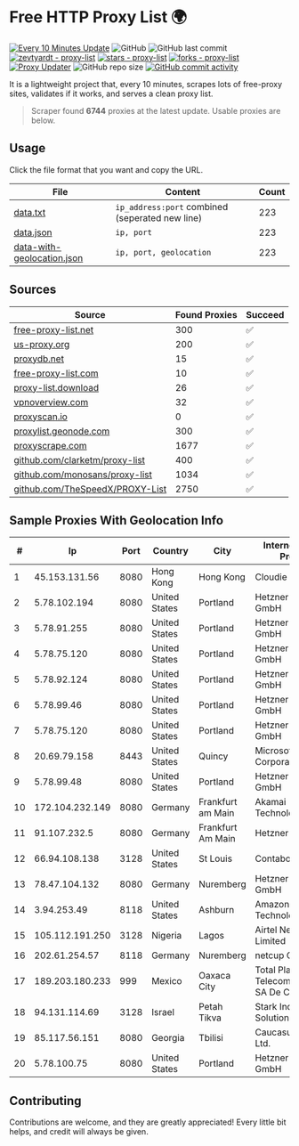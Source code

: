 
# Free HTTP Proxy List 🌍

[![Every 10 Minutes Update](https://github.com/mertguvencli/http-proxy-list/actions/workflows/main.yml/badge.svg?branch=main)](https://github.com/mertguvencli/http-proxy-list/actions/workflows/main.yml)
![GitHub](https://img.shields.io/github/license/mertguvencli/http-proxy-list)
![GitHub last commit](https://img.shields.io/github/last-commit/mertguvencli/http-proxy-list)
[![zevtyardt - proxy-list](https://img.shields.io/static/v1?label=zevtyardt&message=proxy-list&color=blue&logo=github)](https://github.com/zevtyardt/proxy-list "Go to GitHub repo")
[![stars - proxy-list](https://img.shields.io/github/stars/zevtyardt/proxy-list?style=social)](https://github.com/zevtyardt/proxy-list)
[![forks - proxy-list](https://img.shields.io/github/forks/zevtyardt/proxy-list?style=social)](https://github.com/zevtyardt/proxy-list)
[![Proxy Updater](https://github.com/zevtyardt/proxy-list/workflows/Proxy%20Updater/badge.svg)](https://github.com/zevtyardt/proxy-list/actions?query=workflow:"Proxy+Updater")
![GitHub repo size](https://img.shields.io/github/repo-size/zevtyardt/proxy-list)
[![GitHub commit activity](https://img.shields.io/github/commit-activity/m/zevtyardt/proxy-list?logo=commits)](https://github.com/zevtyardt/proxy-list/commits/main)

It is a lightweight project that, every 10 minutes, scrapes lots of free-proxy sites, validates if it works, and serves a clean proxy list.

> Scraper found **6744** proxies at the latest update. Usable proxies are below.

## Usage

Click the file format that you want and copy the URL.

|File|Content|Count|
|----|-------|-----|
|[data.txt](https://raw.githubusercontent.com/mertguvencli/http-proxy-list/main/proxy-list/data.txt)|`ip_address:port` combined (seperated new line)|223|
|[data.json](https://raw.githubusercontent.com/mertguvencli/http-proxy-list/main/proxy-list/data.json)|`ip, port`|223|
|[data-with-geolocation.json](https://raw.githubusercontent.com/mertguvencli/http-proxy-list/main/proxy-list/data-with-geolocation.json)|`ip, port, geolocation`|223|

## Sources

|Source|Found Proxies|Succeed|
|------|-------------|-------|
|[free-proxy-list.net](https://free-proxy-list.net)|300|✅|
|[us-proxy.org](https://www.us-proxy.org)|200|✅|
|[proxydb.net](http://proxydb.net)|15|✅|
|[free-proxy-list.com](https://free-proxy-list.com/?page=&port=&type%5B%5D=http&type%5B%5D=https&up_time=0&search=Search)|10|✅|
|[proxy-list.download](https://www.proxy-list.download/HTTP)|26|✅|
|[vpnoverview.com](https://vpnoverview.com/privacy/anonymous-browsing/free-proxy-servers)|32|✅|
|[proxyscan.io](https://www.proxyscan.io)|0|✅|
|[proxylist.geonode.com](https://proxylist.geonode.com/api/proxy-list?limit=300&page=1&sort_by=lastChecked&sort_type=desc&protocols=http,https)|300|✅|
|[proxyscrape.com](https://api.proxyscrape.com/v2/?request=displayproxies&protocol=http&timeout=10000&country=all&ssl=all&anonymity=all)|1677|✅|
|[github.com/clarketm/proxy-list](https://raw.githubusercontent.com/clarketm/proxy-list/master/proxy-list-raw.txt)|400|✅|
|[github.com/monosans/proxy-list](https://raw.githubusercontent.com/monosans/proxy-list/main/proxies/http.txt)|1034|✅|
|[github.com/TheSpeedX/PROXY-List](https://raw.githubusercontent.com/TheSpeedX/PROXY-List/master/http.txt)|2750|✅|


## Sample Proxies With Geolocation Info

|#|Ip|Port|Country|City|Internet Service Provider|
|-|--|----|-------|----|-------------------------|
|1|45.153.131.56|8080|Hong Kong|Hong Kong|Cloudie Limited|
|2|5.78.102.194|8080|United States|Portland|Hetzner Online GmbH|
|3|5.78.91.255|8080|United States|Portland|Hetzner Online GmbH|
|4|5.78.75.120|8080|United States|Portland|Hetzner Online GmbH|
|5|5.78.92.124|8080|United States|Portland|Hetzner Online GmbH|
|6|5.78.99.46|8080|United States|Portland|Hetzner Online GmbH|
|7|5.78.75.120|8080|United States|Portland|Hetzner Online GmbH|
|8|20.69.79.158|8443|United States|Quincy|Microsoft Corporation|
|9|5.78.99.48|8080|United States|Portland|Hetzner Online GmbH|
|10|172.104.232.149|8080|Germany|Frankfurt am Main|Akamai Technologies|
|11|91.107.232.5|8080|Germany|Frankfurt Am Main|Hetzner Online AG|
|12|66.94.108.138|3128|United States|St Louis|Contabo Inc.|
|13|78.47.104.132|8080|Germany|Nuremberg|Hetzner Online GmbH|
|14|3.94.253.49|8118|United States|Ashburn|Amazon Technologies Inc.|
|15|105.112.191.250|3128|Nigeria|Lagos|Airtel Networks Limited|
|16|202.61.254.57|8118|Germany|Nuremberg|netcup GmbH|
|17|189.203.180.233|999|Mexico|Oaxaca City|Total Play Telecomunicaciones SA De CV|
|18|94.131.114.69|3128|Israel|Petah Tikva|Stark Industries Solutions LTD|
|19|85.117.56.151|8080|Georgia|Tbilisi|Caucasus Online Ltd.|
|20|5.78.100.75|8080|United States|Portland|Hetzner Online GmbH|



## Contributing

Contributions are welcome, and they are greatly appreciated! Every
little bit helps, and credit will always be given.

